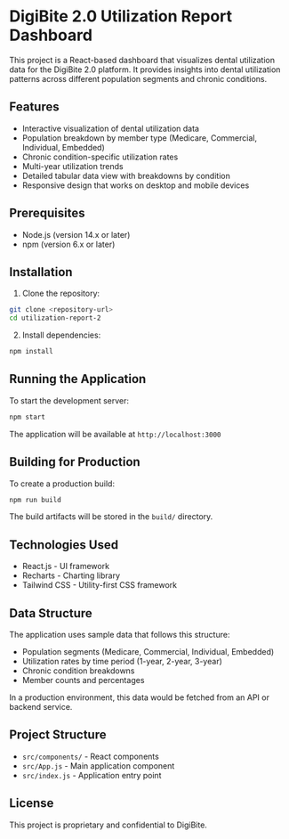 # DigiBite 2.0 Utilization Report Dashboard

This project is a React-based dashboard that visualizes dental utilization data for the DigiBite 2.0 platform. It provides insights into dental utilization patterns across different population segments and chronic conditions.

## Features

- Interactive visualization of dental utilization data
- Population breakdown by member type (Medicare, Commercial, Individual, Embedded)
- Chronic condition-specific utilization rates
- Multi-year utilization trends
- Detailed tabular data view with breakdowns by condition
- Responsive design that works on desktop and mobile devices

## Prerequisites

- Node.js (version 14.x or later)
- npm (version 6.x or later)

## Installation

1. Clone the repository:
```bash
git clone <repository-url>
cd utilization-report-2
```

2. Install dependencies:
```bash
npm install
```

## Running the Application

To start the development server:

```bash
npm start
```

The application will be available at `http://localhost:3000`

## Building for Production

To create a production build:

```bash
npm run build
```

The build artifacts will be stored in the `build/` directory.

## Technologies Used

- React.js - UI framework
- Recharts - Charting library
- Tailwind CSS - Utility-first CSS framework

## Data Structure

The application uses sample data that follows this structure:

- Population segments (Medicare, Commercial, Individual, Embedded)
- Utilization rates by time period (1-year, 2-year, 3-year)
- Chronic condition breakdowns
- Member counts and percentages

In a production environment, this data would be fetched from an API or backend service.

## Project Structure

- `src/components/` - React components
- `src/App.js` - Main application component
- `src/index.js` - Application entry point

## License

This project is proprietary and confidential to DigiBite.
